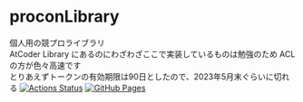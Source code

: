 # proconLibrary
個人用の競プロライブラリ  
AtCoder Library にあるのにわざわざここで実装しているものは勉強のため ACLの方が色々高速です  
とりあえずトークンの有効期限は90日としたので、2023年5月末ぐらいに切れる
[![Actions Status](https://github.com/CoCo-Japan-pan/proconLibrary/workflows/verify/badge.svg)](https://github.com/CoCo-Japan-pan/proconLibrary/actions)
[![GitHub Pages](https://img.shields.io/static/v1?label=GitHub+Pages&message=+&color=brightgreen&logo=github)](https://CoCo-Japan-pan.github.io/proconLibrary/)